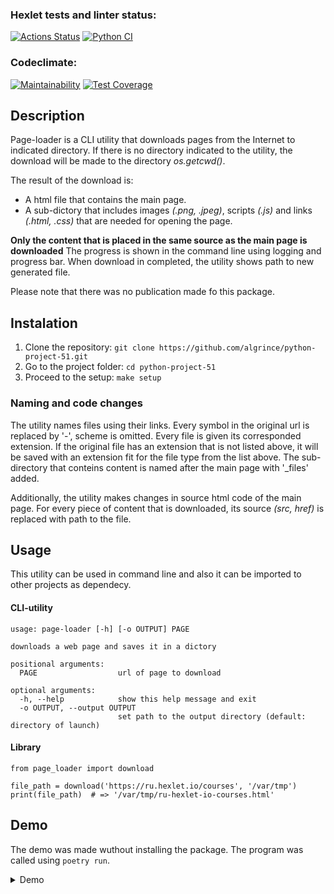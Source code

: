### Hexlet tests and linter status:
[![Actions Status](https://github.com/algrince/python-project-51/workflows/hexlet-check/badge.svg)](https://github.com/algrince/python-project-51/actions)
[![Python CI](https://github.com/algrince/python-project-51/actions/workflows/pyci.yml/badge.svg)](https://github.com/algrince/python-project-51/actions/workflows/pyci.yml)
### Codeclimate:
[![Maintainability](https://api.codeclimate.com/v1/badges/148a999878818271cff2/maintainability)](https://codeclimate.com/github/algrince/python-project-51/maintainability)
[![Test Coverage](https://api.codeclimate.com/v1/badges/148a999878818271cff2/test_coverage)](https://codeclimate.com/github/algrince/python-project-51/test_coverage)

## Description
Page-loader is a CLI utility that downloads pages from the Internet to indicated directory. If there is no directory indicated to the utility, the download will be made to the directory *os.getcwd()*.

The result of the download is: 
- A html file that contains the main page. 
- A sub-dictory that includes images *(.png, .jpeg)*, scripts *(.js)* and links *(.html, .css)* that are needed for opening the page. 

**Only the content that is placed in the same source as the main page is downloaded**
The progress is shown in the command line using logging and progress bar. When download in completed, the utility shows path to new generated file.

Please note that there was no publication made fo this package. 

## Instalation
1. Clone the repository:
`git clone https://github.com/algrince/python-project-51.git`
2. Go to the project folder:
`cd python-project-51`
3. Proceed to the setup:
`make setup`

### Naming and code changes
The utility names files using their links. Every symbol in the original url is replaced by '-', scheme is omitted. Every file is given its corresponded extension. If the original file has an extension that is not listed above, it will be saved with an extension fit for the file type from the list above. The sub-directory that conteins content is named after the main page with '_files' added.

Additionally, the utility makes changes in source html code of the main page. For every piece of content that is downloaded, its source *(src, href)* is replaced with path to the file.

## Usage
This utility can be used in command line and also it can be imported to other projects as dependecy.
#### CLI-utility
```
usage: page-loader [-h] [-o OUTPUT] PAGE

downloads a web page and saves it in a dictory

positional arguments:
  PAGE                  url of page to download

optional arguments:
  -h, --help            show this help message and exit
  -o OUTPUT, --output OUTPUT
                        set path to the output directory (default: directory of launch)
```
#### Library
```
from page_loader import download

file_path = download('https://ru.hexlet.io/courses', '/var/tmp')
print(file_path)  # => '/var/tmp/ru-hexlet-io-courses.html'
```

## Demo
The demo was made wuthout installing the package. The program was called using `poetry run`.
<details>
  <summary>Demo</summary>
<a href="https://asciinema.org/a/JdNzVxcBlsANaf6SLIJKhPtBW" target="_blank"><img src="https://asciinema.org/a/JdNzVxcBlsANaf6SLIJKhPtBW.svg" /></a>
</details>
